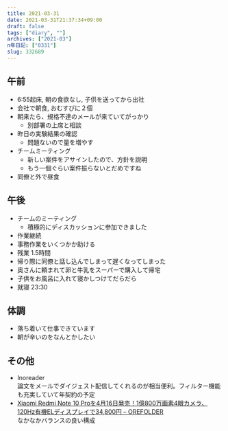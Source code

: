 ```yaml
---
title: 2021-03-31
date: 2021-03-31T21:37:34+09:00
draft: false
tags: ["diary", ""]
archives: ["2021-03"]
n年日記: ["0331"]
slug: 332689
---
```

## 午前
- 6:55起床, 朝の食欲なし, 子供を送ってから出社
- 会社で朝食, おむすびに２個
- 朝来たら、規格不達のメールが来ていてがっかり
  - 別部署の上席と相談
- 昨日の実験結果の確認
  - 問題ないので量を増やす
- チームミーティング
  - 新しい案件をアサインしたので、方針を説明
  - もう一個ぐらい案件振らないとだめですね
- 同僚と外で昼食
## 午後
- チームのミーティング
  - 積極的にディスカッションに参加できました
- 作業継続
- 事務作業をいくつかか助ける
- 残業 1.5時間
- 帰り際に同僚と話し込んでしまって遅くなってしまった
- 奥さんに頼まれて卵と牛乳をスーパーで購入して帰宅
- 子供をお風呂に入れて寝かしつけてだらだら
- 就寝 23:30
## 体調
- 落ち着いて仕事できています
- 朝が辛いのをなんとかしたい
## その他
- Inoreader  
論文をメールでダイジェスト配信してくれるのが相当便利。フィルター機能も充実していて年契約の予定
- [Xiaomi Redmi Note 10 Proを4月16日発売！1億800万画素4眼カメラ、120Hz有機ELディスプレイで34,800円 – OREFOLDER](https://www.orefolder.net/2021/03/xiaomi-redmi-note-10-pro/)  
なかなかバランスの良い構成